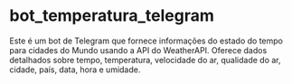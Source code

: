 # bot_temperatura_telegram
Este é um bot de Telegram que fornece informações do estado do tempo para cidades do Mundo usando a API do WeatherAPI. Oferece dados detalhados sobre tempo, temperatura, velocidade do ar, qualidade do ar, cidade, país, data, hora e umidade.
